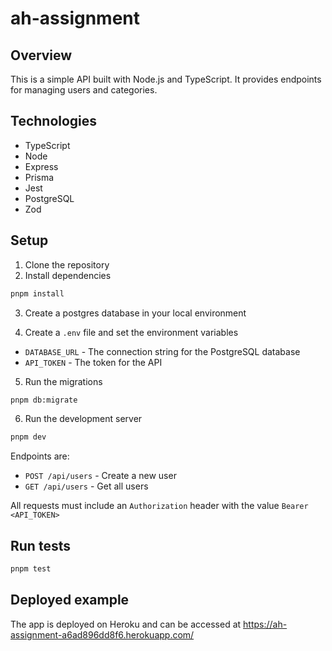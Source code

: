 # ah-assignment

## Overview

This is a simple API built with Node.js and TypeScript. It provides endpoints for managing users and categories.

## Technologies

- TypeScript
- Node
- Express
- Prisma
- Jest
- PostgreSQL
- Zod

## Setup

1. Clone the repository
2. Install dependencies

```bash
pnpm install
```

3. Create a postgres database in your local environment

4. Create a `.env` file and set the environment variables

- `DATABASE_URL` - The connection string for the PostgreSQL database
- `API_TOKEN` - The token for the API

5. Run the migrations

```bash
pnpm db:migrate
```

6. Run the development server

```bash
pnpm dev
```

Endpoints are:

- `POST /api/users` - Create a new user
- `GET /api/users` - Get all users

All requests must include an `Authorization` header with the value `Bearer <API_TOKEN>`


## Run tests

```bash
pnpm test
```

## Deployed example

The app is deployed on Heroku and can be accessed at https://ah-assignment-a6ad896dd8f6.herokuapp.com/
